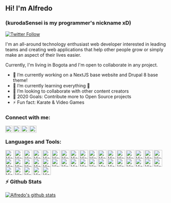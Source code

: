 ## Hi! I'm Alfredo 
### (kurodaSensei is my programmer's nickname xD)

[![Twitter Follow](https://img.shields.io/twitter/follow/KurodaSensei?color=1DA1F2&logo=twitter&style=for-the-badge)](https://twitter.com/intent/follow?original_referer=https%3A%2F%2Fgithub.com%2FKurodaSensei&screen_name=KurodaSensei)

I'm an all-around technology enthusiast web developer interested in leading teams and creating web applications that help other people grow or simply make an aspect of their lives easier.

Currently, I'm living in Bogota and I'm open to collaborate in any project.


- 🔭 I’m currently working on a NextJS base website and Drupal 8 base theme!
- 🌱 I’m currently learning everything 🤣
- 👯 I’m looking to collaborate with other content creators
- 🥅 2020 Goals: Contribute more to Open Source projects
- ⚡ Fun fact: Karate & Video Games

### Connect with me:

[<img align="left" alt="Alfredo Romero | Medium" width="22px" src="https://cdn.jsdelivr.net/npm/simple-icons@3.6.0/icons/medium.svg" />](https://medium.com/@KurodaSensei)
[<img align="left" alt="Alfredo Romero | Twitter" width="22px" src="https://cdn.jsdelivr.net/npm/simple-icons@v3/icons/twitter.svg" />](https://twitter.com/KurodaSensei)
[<img align="left" alt="Alfredo Romero | LinkedIn" width="22px" src="https://cdn.jsdelivr.net/npm/simple-icons@v3/icons/linkedin.svg" />](https://www.linkedin.com/in/alfredo-j-romero-m-59539610a/)
[<img align="left" alt="Alfredo Romero | Instagram" width="22px" src="https://cdn.jsdelivr.net/npm/simple-icons@v3/icons/instagram.svg" />](https://www.instagram.com/kurodasensei/?hl=es-la)

<br />

### Languages and Tools:
<img  align="left"  alt="Visual Studio Code"  width="26px"  src="https://cdn.jsdelivr.net/npm/simple-icons@3.6.0/icons/visualstudiocode.svg" /><img  align="left"  alt="Visual Studio Code"  width="26px"  src="https://cdn.jsdelivr.net/npm/simple-icons@3.6.0/icons/html5.svg" /><img  align="left"  alt="Visual Studio Code"  width="26px"  src="https://cdn.jsdelivr.net/npm/simple-icons@3.6.0/icons/css3.svg" /><img  align="left"  alt="Visual Studio Code"  width="26px"  src="https://cdn.jsdelivr.net/npm/simple-icons@3.6.0/icons/sass.svg" /><img  align="left"  alt="Visual Studio Code"  width="26px"  src="https://cdn.jsdelivr.net/npm/simple-icons@3.6.0/icons/tailwindcss.svg" /><img  align="left"  alt="Visual Studio Code"  width="26px"  src="https://cdn.jsdelivr.net/npm/simple-icons@3.6.0/icons/javascript.svg" /> &nbsp;&nbsp;<img  align="left"  alt="Visual Studio Code"  width="26px"  src="https://cdn.jsdelivr.net/npm/simple-icons@3.6.0/icons/typescript.svg" /><img  align="left"  alt="Visual Studio Code"  width="26px"  src="https://cdn.jsdelivr.net/npm/simple-icons@3.6.0/icons/jquery.svg" /><img  align="left"  alt="Visual Studio Code"  width="26px"  src="https://cdn.jsdelivr.net/npm/simple-icons@3.6.0/icons/vue-dot-js.svg" /><img  align="left"  alt="Visual Studio Code"  width="26px"  src="https://cdn.jsdelivr.net/npm/simple-icons@3.6.0/icons/nuxt-dot-js.svg" /><img  align="left"  alt="Visual Studio Code"  width="26px"  src="https://cdn.jsdelivr.net/npm/simple-icons@3.6.0/icons/vuetify.svg" /><img  align="left"  alt="Visual Studio Code"  width="26px"  src="https://cdn.jsdelivr.net/npm/simple-icons@3.6.0/icons/react.svg" /><img  align="left"  alt="Visual Studio Code"  width="26px"  src="https://cdn.jsdelivr.net/npm/simple-icons@3.6.0/icons/next-dot-js.svg" /><img  align="left"  alt="Visual Studio Code"  width="26px"  src="https://cdn.jsdelivr.net/npm/simple-icons@3.6.0/icons/svelte.svg" /><img  align="left"  alt="Visual Studio Code"  width="26px"  src="https://cdn.jsdelivr.net/npm/simple-icons@3.6.0/icons/electron.svg" /><img  align="left"  alt="Visual Studio Code"  width="26px"  src="https://cdn.jsdelivr.net/npm/simple-icons@3.6.0/icons/node-dot-js.svg" /><img  align="left"  alt="Visual Studio Code"  width="26px"  src="https://cdn.jsdelivr.net/npm/simple-icons@3.6.0/icons/php.svg" /><img  align="left"  alt="Visual Studio Code"  width="26px"  src="https://cdn.jsdelivr.net/npm/simple-icons@3.6.0/icons/laravel.svg" /><img  align="left"  alt="Visual Studio Code"  width="26px"  src="https://cdn.jsdelivr.net/npm/simple-icons@3.6.0/icons/lumen.svg" /><img  align="left"  alt="Visual Studio Code"  width="26px"  src="https://cdn.jsdelivr.net/npm/simple-icons@3.6.0/icons/codeigniter.svg" /><img  align="left"  alt="Visual Studio Code"  width="26px"  src="https://cdn.jsdelivr.net/npm/simple-icons@3.6.0/icons/wordpress.svg" /><img  align="left"  alt="Visual Studio Code"  width="26px"  src="https://cdn.jsdelivr.net/npm/simple-icons@3.6.0/icons/drupal.svg" /><img  align="left"  alt="Visual Studio Code"  width="26px"  src="https://cdn.jsdelivr.net/npm/simple-icons@3.6.0/icons/redis.svg" /><img  align="left"  alt="Visual Studio Code"  width="26px"  src="https://cdn.jsdelivr.net/npm/simple-icons@3.6.0/icons/firebase.svg" /><img  align="left"  alt="Visual Studio Code"  width="26px"  src="https://cdn.jsdelivr.net/npm/simple-icons@3.6.0/icons/mysql.svg" /><img  align="left"  alt="Visual Studio Code"  width="26px"  src="https://cdn.jsdelivr.net/npm/simple-icons@3.6.0/icons/postgresql.svg" /><img  align="left"  alt="Visual Studio Code"  width="26px"  src="https://cdn.jsdelivr.net/npm/simple-icons@3.6.0/icons/linux.svg" /><img  align="left"  alt="Visual Studio Code"  width="26px"  src="https://cdn.jsdelivr.net/npm/simple-icons@3.6.0/icons/npm.svg" /><img  align="left"  alt="Visual Studio Code"  width="26px"  src="https://cdn.jsdelivr.net/npm/simple-icons@3.6.0/icons/yarn.svg" /><img  align="left"  alt="Visual Studio Code"  width="26px"  src="https://cdn.jsdelivr.net/npm/simple-icons@3.6.0/icons/webpack.svg" /><img  align="left"  alt="Visual Studio Code"  width="26px"  src="https://cdn.jsdelivr.net/npm/simple-icons@3.6.0/icons/swagger.svg" /><img  align="left"  alt="Visual Studio Code"  width="26px"  src="https://cdn.jsdelivr.net/npm/simple-icons@3.6.0/icons/json.svg" /><img  align="left"  alt="Visual Studio Code"  width="26px"  src="https://cdn.jsdelivr.net/npm/simple-icons@3.6.0/icons/jsonwebtokens.svg" /><img  align="left"  alt="Visual Studio Code"  width="26px"  src="https://cdn.jsdelivr.net/npm/simple-icons@3.6.0/icons/vagrant.svg" /><img  align="left"  alt="Visual Studio Code"  width="26px"  src="https://cdn.jsdelivr.net/npm/simple-icons@3.6.0/icons/docker.svg" /><img  align="left"  alt="Visual Studio Code"  width="26px"  src="https://cdn.jsdelivr.net/npm/simple-icons@3.6.0/icons/postman.svg" /><img  align="left"  alt="Visual Studio Code"  width="26px"  src="https://cdn.jsdelivr.net/npm/simple-icons@3.6.0/icons/insomnia.svg" /><img  align="left"  alt="Visual Studio Code"  width="26px"  src="https://cdn.jsdelivr.net/npm/simple-icons@3.6.0/icons/pantheon.svg" /><img  align="left"  alt="Visual Studio Code"  width="26px"  src="https://cdn.jsdelivr.net/npm/simple-icons@3.6.0/icons/vercel.svg" />

<br />
<br />

### :zap: Github Stats

[![Alfredo's github stats](https://github-readme-stats.vercel.app/api?username=kurodaSensei&count_private=true&show_icons=true&theme=synthwave)](https://github.com/kurodaSensei)

